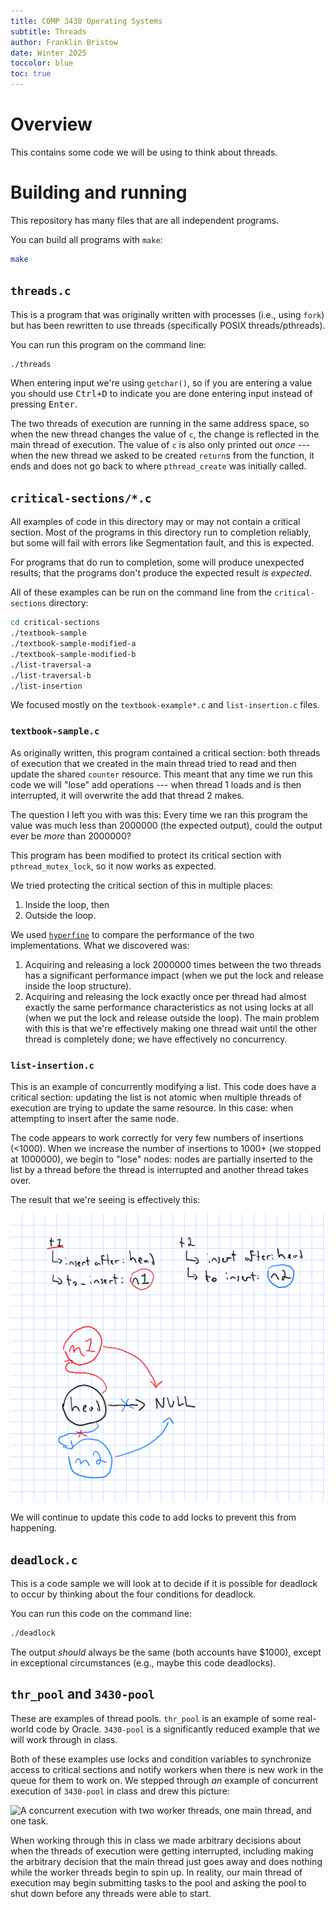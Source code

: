 ```yaml
---
title: COMP 3430 Operating Systems
subtitle: Threads
author: Franklin Bristow
date: Winter 2025
toccolor: blue
toc: true
---
```


Overview
========

This contains some code we will be using to think about threads.

Building and running
====================

This repository has many files that are all independent programs.

You can build all programs with `make`:

```bash
make
```

`threads.c`
----------

This is a program that was originally written with processes (i.e., using
`fork`) but has been rewritten to use threads (specifically POSIX
threads/pthreads).

You can run this program on the command line:

```bash
./threads
```

When entering input we're using `getchar()`, so if you are entering a value you
should use <kbd>Ctrl+D</kbd> to indicate you are done entering input instead of
pressing <kbd>Enter</kbd>.

The two threads of execution are running in the same address space, so when the
new thread changes the value of `c`, the change is reflected in the main thread
of execution. The value of `c` is also only printed out *once* --- when the new
thread we asked to be created `return`s from the function, it ends and does not
go back to where `pthread_create` was initially called.

`critical-sections/*.c`
-----------------------

All examples of code in this directory may or may not contain a critical
section. Most of the programs in this directory run to completion reliably, but
some will fail with errors like Segmentation fault, and this is expected.

For programs that do run to completion, some will produce unexpected results;
that the programs don't produce the expected result *is expected*.

All of these examples can be run on the command line from the
`critical-sections` directory:

```bash
cd critical-sections
./textbook-sample
./textbook-sample-modified-a
./textbook-sample-modified-b
./list-traversal-a
./list-traversal-b
./list-insertion
```

We focused mostly on the `textbook-example*.c` and `list-insertion.c` files.

### `textbook-sample.c`

As originally written, this program contained a critical section: both threads
of execution that we created in the main thread tried to read and then update
the shared `counter` resource. This meant that any time we run this code we will
"lose" add operations --- when thread 1 loads and is then interrupted, it will
overwrite the add that thread 2 makes.

The question I left you with was this: Every time we ran this program the value
was much less than 2000000 (the expected output), could the output ever be
*more* than 2000000?

This program has been modified to protect its critical section with
`pthread_mutex_lock`, so it now works as expected.

We tried protecting the critical section of this in multiple places:

1. Inside the loop, then
2. Outside the loop.

We used [`hyperfine`](https://github.com/sharkdp/hyperfine/) to compare the
performance of the two implementations. What we discovered was:

1. Acquiring and releasing a lock 2000000 times between the two threads has a
   significant performance impact (when we put the lock and release inside the
   loop structure).
2. Acquiring and releasing the lock exactly once per thread had almost exactly
   the same performance characteristics as not using locks at all (when we put
   the lock and release outside the loop). The main problem with this is that
   we're effectively making one thread wait until the other thread is completely
   done; we have effectively no concurrency.

### `list-insertion.c`

This is an example of concurrently modifying a list. This code does have a
critical section: updating the list is not atomic when multiple threads of
execution are trying to update the same resource. In this case: when attempting
to insert after the same node.

The code appears to work correctly for very few numbers of insertions (<1000).
When we increase the number of insertions to 1000+ (we stopped at 1000000), we
begin to "lose" nodes: nodes are partially inserted to the list by a thread
before the thread is interrupted and another thread takes over.

The result that we're seeing is effectively this:

![Disconnected node.](critical-section.png)

We will continue to update this code to add locks to prevent this from
happening.

`deadlock.c`
-----------

This is a code sample we will look at to decide if it is possible for deadlock
to occur by thinking about the four conditions for deadlock.

You can run this code on the command line:

```bash
./deadlock
```

The output *should* always be the same (both accounts have $1000), except in
exceptional circumstances (e.g., maybe this code deadlocks).

`thr_pool` and `3430-pool`
--------------------------

These are examples of thread pools. `thr_pool` is an example of some real-world
code by Oracle. `3430-pool` is a significantly reduced example that we will work
through in class.

Both of these examples use locks and condition variables to synchronize access
to critical sections and notify workers when there is new work in the queue for
them to work on. We stepped through *an* example of concurrent execution of
`3430-pool` in class and drew this picture:

![*A* concurrent execution with two worker threads, one main thread, and one
task.](concurrent-execution.png)

When working through this in class we made arbitrary decisions about when the
threads of execution were getting interrupted, including making the arbitrary
decision that the main thread just goes away and does nothing while the worker
threads begin to spin up. In reality, our main thread of execution may begin
submitting tasks to the pool and asking the pool to shut down before any threads
were able to start.

